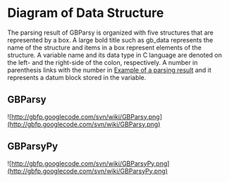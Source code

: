 # Diagram of Data Structure #

The parsing result of GBParsy is organized with five structures that are represented by a box. A large bold title such as gb\_data represents the name of the structure and items in a box represent elements of the structure. A variable name and its data type in C language are denoted on the left- and the right-side of the colon, respectively. A number in parenthesis links with the number in [Example of a parsing result](http://code.google.com/p/gbfp/wiki/ParsingExample) and it represents a datum block stored in the variable.

## GBParsy ##

![http://gbfp.googlecode.com/svn/wiki/GBParsy.png](http://gbfp.googlecode.com/svn/wiki/GBParsy.png)

## GBParsyPy ##

![http://gbfp.googlecode.com/svn/wiki/GBParsyPy.png](http://gbfp.googlecode.com/svn/wiki/GBParsyPy.png)
